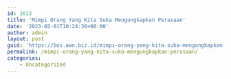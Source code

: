 ```yaml
---
id: 1612
title: 'Mimpi Orang Yang Kita Suka Mengungkapkan Perasaan'
date: '2023-02-01T10:24:36+00:00'
author: admin
layout: post
guid: 'https://bos.awn.biz.id/mimpi-orang-yang-kita-suka-mengungkapkan-perasaan/'
permalink: /mimpi-orang-yang-kita-suka-mengungkapkan-perasaan/
categories:
    - Uncategorized
---
```


